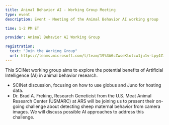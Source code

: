 ```yaml
---
title: Animal Behavior AI - Working Group Meeting
type: event
description: Event - Meeting of the Animal Behavior AI working group

time: 1-2 PM ET

provider: Animal Behavior AI Working Group

registration: 
  text: "Join the Working Group"
  url: https://teams.microsoft.com/l/team/19%3A6cZwseKlotcw1ju1v-Lpy4ZiPMUDisWw66rkB_IdQms1%40thread.tacv2/conversations?groupId=5048f69c-ac22-40bb-a4a0-c632ac8352fd&tenantId=ed5b36e7-01ee-4ebc-867e-e03cfa0d4697
---
```


This SCINet working group aims to explore the potential benefits of Artificial Intelligence (AI) in animal behavior research.  
*	SCINet discussion, focusing on how to use globus and Juno for hosting data.
*	Dr. Brad A. Freking, Research Geneticist from the U.S. Meat Animal Research Center (USMARC) at ARS will be joining us to present their on-going challenge about detecting sheep maternal behavior from camera images.  We will discuss possible AI approaches to address this challenge.

